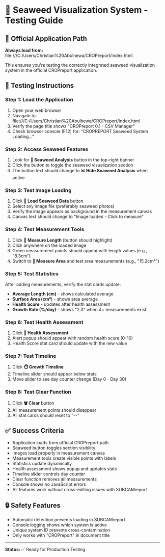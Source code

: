 # 🌊 Seaweed Visualization System - Testing Guide

## 🔗 **Official Application Path**
**Always load from:** file:///C:/Users/Christian%20Abulhewa/CROPreport/index.html

This ensures you're testing the correctly integrated seaweed visualization system in the official CROPreport application.

## 🧪 **Testing Instructions**

### **Step 1: Load the Application**
1. Open your web browser
2. Navigate to: file:///C:/Users/Christian%20Abulhewa/CROPreport/index.html
3. Verify the page title shows "CROPreport 0.1 - CSV Manager"
4. Check browser console (F12) for: "CROPREPORT Seaweed System Loading..."

### **Step 2: Access Seaweed Features**
1. Look for **🌊 Seaweed Analysis** button in the top-right banner
2. Click the button to toggle the seaweed visualization section
3. The button text should change to **📊 Hide Seaweed Analysis** when active

### **Step 3: Test Image Loading**
1. Click **📄 Load Seaweed Data** button
2. Select any image file (preferably seaweed photos)
3. Verify the image appears as background in the measurement canvas
4. Canvas text should change to "Image loaded - Click to measure"

### **Step 4: Test Measurement Tools**
1. Click **📏 Measure Length** (button should highlight)
2. Click anywhere on the loaded image
3. Green measurement points should appear with length values (e.g., "8.3cm")
4. Switch to **📐 Measure Area** and test area measurements (e.g., "15.2cm²")

### **Step 5: Test Statistics**
After adding measurements, verify the stat cards update:
- **Average Length (cm)** - shows calculated average
- **Surface Area (cm²)** - shows area average
- **Health Score** - updates after health assessment
- **Growth Rate (%/day)** - shows "2.3" when 4+ measurements exist

### **Step 6: Test Health Assessment**
1. Click **💚 Health Assessment**
2. Alert popup should appear with random health score (0-10)
3. Health Score stat card should update with the new value

### **Step 7: Test Timeline**
1. Click **⏱️ Growth Timeline**
2. Timeline slider should appear below stats
3. Move slider to see day counter change (Day 0 - Day 30)

### **Step 8: Test Clear Function**
1. Click **🗑️ Clear** button
2. All measurement points should disappear
3. All stat cards should reset to "--"

## ✅ **Success Criteria**
- Application loads from official CROPreport path
- Seaweed button toggles section visibility
- Images load properly in measurement canvas
- Measurement tools create visible points with labels
- Statistics update dynamically
- Health assessment shows popup and updates stats
- Timeline slider controls day counter
- Clear function removes all measurements
- Console shows no JavaScript errors
- All features work without cross-editing issues with SUBCAMreport

## 🔒 **Safety Features**
- Automatic detection prevents loading in SUBCAMreport
- Console logging shows which system is active
- Unique system ID prevents cross-contamination
- Only works with "CROPreport" in document title

---
**Status:** ✅ Ready for Production Testing
